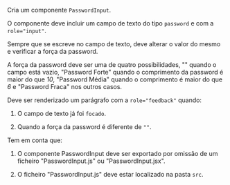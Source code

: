 Cria um componente `PasswordInput`.

O componente deve incluir um campo de texto do tipo `password` e com a `role="input"`.

Sempre que se escreve no campo de texto, deve alterar o valor do mesmo e verificar a força da password.

A força da password deve ser uma de quatro possibilidades, "" quando o campo está vazio, "Password Forte" quando o comprimento da password é maior do que _10_, "Password Média" quando o comprimento é maior do que _6_ e "Password Fraca" nos outros casos.

Deve ser renderizado um parágrafo com a `role="feedback"` quando:

1. O campo de texto já foi `focado`.

2. Quando a força da password é diferente de `""`.

Tem em conta que:

1. O componente PasswordInput deve ser exportado por omissão de um ficheiro "PasswordInput.js" ou "PasswordInput.jsx".

2. O ficheiro "PasswordInput.js" deve estar localizado na pasta `src`.